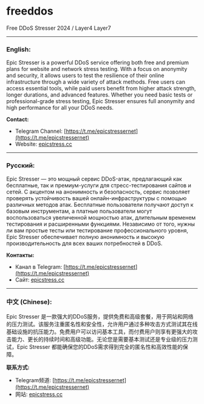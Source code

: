 # freeddos
Free DDoS Stresser 2024 / Layer4 Layer7


---

### **English:**
Epic Stresser is a powerful DDoS service offering both free and premium plans for website and network stress testing. With a focus on anonymity and security, it allows users to test the resilience of their online infrastructure through a wide variety of attack methods. Free users can access essential tools, while paid users benefit from higher attack strength, longer durations, and advanced features. Whether you need basic tests or professional-grade stress testing, Epic Stresser ensures full anonymity and high performance for all your DDoS needs.

**Contact:**
- Telegram Channel: [https://t.me/epicstressernet](https://t.me/epicstressernet)
- Website: [epicstress.cc](https://epicstress.cc)

---

### **Русский:**
Epic Stresser — это мощный сервис DDoS-атак, предлагающий как бесплатные, так и премиум-услуги для стресс-тестирования сайтов и сетей. С акцентом на анонимность и безопасность, сервис позволяет проверять устойчивость вашей онлайн-инфраструктуры с помощью различных методов атак. Бесплатные пользователи получают доступ к базовым инструментам, а платные пользователи могут воспользоваться увеличенной мощностью атак, длительным временем тестирования и расширенными функциями. Независимо от того, нужны ли вам простые тесты или тестирование профессионального уровня, Epic Stresser обеспечивает полную анонимность и высокую производительность для всех ваших потребностей в DDoS.

**Контакты:**
- Канал в Telegram: [https://t.me/epicstressernet](https://t.me/epicstressernet)
- Сайт: [epicstress.cc](https://epicstress.cc)

---

### **中文 (Chinese):**
Epic Stresser 是一款强大的DDoS服务，提供免费和高级套餐，用于网站和网络的压力测试。该服务注重匿名性和安全性，允许用户通过多种攻击方式测试其在线基础设施的抗压能力。免费用户可以访问基本工具，而付费用户则享有更强大的攻击能力、更长的持续时间和高级功能。无论您是需要基本测试还是专业级的压力测试，Epic Stresser 都能确保您的DDoS需求得到完全的匿名性和高效性能的保障。

**联系方式:**
- Telegram频道: [https://t.me/epicstressernet](https://t.me/epicstressernet)
- 网站: [epicstress.cc](https://epicstress.cc)
